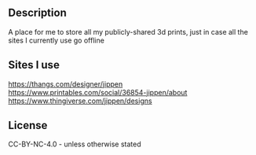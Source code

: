 Description
-----------

A place for me to store all my publicly-shared 3d prints, just in case all the sites I currently use go offline

Sites I use
-----------

<https://thangs.com/designer/jippen>
<https://www.printables.com/social/36854-jippen/about>
<https://www.thingiverse.com/jippen/designs>

License
-------

CC-BY-NC-4.0 - unless otherwise stated
